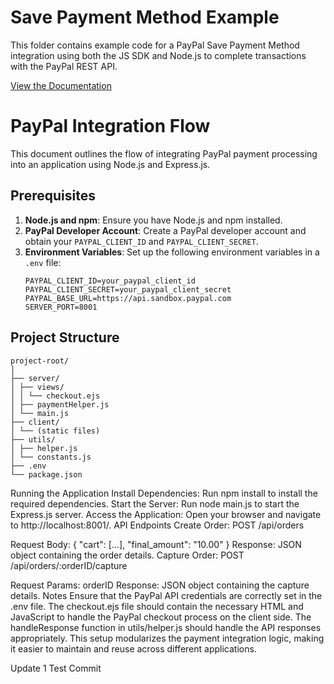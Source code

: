 # Save Payment Method Example

This folder contains example code for a PayPal Save Payment Method integration using both the JS SDK and Node.js to complete transactions with the PayPal REST API.

[View the Documentation](https://developer.paypal.com/docs/checkout/save-payment-methods/during-purchase/js-sdk/paypal/)



# PayPal Integration Flow

This document outlines the flow of integrating PayPal payment processing into an application using Node.js and Express.js.

## Prerequisites

1. **Node.js and npm**: Ensure you have Node.js and npm installed.
2. **PayPal Developer Account**: Create a PayPal developer account and obtain your `PAYPAL_CLIENT_ID` and `PAYPAL_CLIENT_SECRET`.
3. **Environment Variables**: Set up the following environment variables in a `.env` file:
    ```plaintext
    PAYPAL_CLIENT_ID=your_paypal_client_id
    PAYPAL_CLIENT_SECRET=your_paypal_client_secret
    PAYPAL_BASE_URL=https://api.sandbox.paypal.com
    SERVER_PORT=8001
    ```

## Project Structure
```
project-root/
│
├── server/
│ ├── views/
│ │ └── checkout.ejs
│ ├── paymentHelper.js
│ └── main.js
├── client/
│ └── (static files)
├── utils/
│ ├── helper.js
│ └── constants.js
├── .env
└── package.json
```


Running the Application
Install Dependencies: Run npm install to install the required dependencies.
Start the Server: Run node main.js to start the Express.js server.
Access the Application: Open your browser and navigate to http://localhost:8001/.
API Endpoints
Create Order: POST /api/orders

Request Body: { "cart": [...], "final_amount": "10.00" }
Response: JSON object containing the order details.
Capture Order: POST /api/orders/:orderID/capture

Request Params: orderID
Response: JSON object containing the capture details.
Notes
Ensure that the PayPal API credentials are correctly set in the .env file.
The checkout.ejs file should contain the necessary HTML and JavaScript to handle the PayPal checkout process on the client side.
The handleResponse function in utils/helper.js should handle the API responses appropriately.
This setup modularizes the payment integration logic, making it easier to maintain and reuse across different applications.

Update 1 Test Commit

